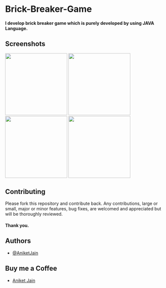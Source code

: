 # Brick-Breaker-Game
#### I develop brick breaker game which is purely developed by using JAVA Language.

## Screenshots

<p float="left">
	<img src="https://github.com/dev-aniketj/Brick-Breaker-Game/blob/master/SS/SS_1.png" width="200"/>
	<img src="https://github.com/dev-aniketj/Brick-Breaker-Game/blob/master/SS/SS_2.png" width="200"/>
	<img src="https://github.com/dev-aniketj/Brick-Breaker-Game/blob/master/SS/SS_3.png" width="200"/>
	<img src="https://github.com/dev-aniketj/Brick-Breaker-Game/blob/master/SS/SS_4.png" width="200"/>
</p>

## Contributing

Please fork this repository and contribute back. Any contributions, large or small, major or minor features, bug fixes, are welcomed and appreciated but will be thoroughly reviewed.
#### Thank you.

## Authors

- [@AniketJain](https://github.com/dev-aniketj/)

## Buy me a Coffee

- [Aniket Jain](https://www.buymeacoffee.com/aniketjain/)

